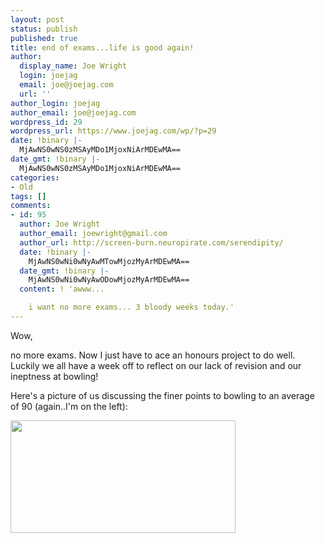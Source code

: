 ```yaml
---
layout: post
status: publish
published: true
title: end of exams...life is good again!
author:
  display_name: Joe Wright
  login: joejag
  email: joe@joejag.com
  url: ''
author_login: joejag
author_email: joe@joejag.com
wordpress_id: 29
wordpress_url: https://www.joejag.com/wp/?p=29
date: !binary |-
  MjAwNS0wNS0zMSAyMDo1MjoxNiArMDEwMA==
date_gmt: !binary |-
  MjAwNS0wNS0zMSAyMDo1MjoxNiArMDEwMA==
categories:
- Old
tags: []
comments:
- id: 95
  author: Joe Wright
  author_email: joewright@gmail.com
  author_url: http://screen-burn.neuropirate.com/serendipity/
  date: !binary |-
    MjAwNS0wNi0wNyAwMTowMjozMyArMDEwMA==
  date_gmt: !binary |-
    MjAwNS0wNi0wNyAwODowMjozMyArMDEwMA==
  content: ! 'awww...

    i want no more exams... 3 bloody weeks today.'
---
```

<p>Wow,</p>
<p>no more exams.  Now I just have to ace an honours project to do well.  Luckily we all have a week off to reflect on our lack of revision and our ineptness at bowling!</p>
<p>Here's a picture of us discussing the finer points to bowling to an average of 90 (again..I'm on the left):</p>
<p><img src="/i/bowl.gif" width="360" height="180"></p>

